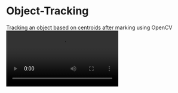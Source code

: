 # Object-Tracking
Tracking an object based on centroids after marking using OpenCV
![Chup be](https://github.com/Shreyansh-Gupta/Object-Tracking/blob/main/output.mp4)
